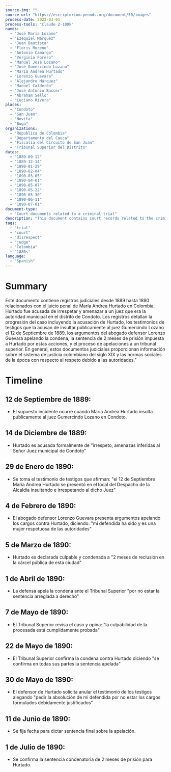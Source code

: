 ```yaml
---
source-img: ""
source-url: "https://escriptorium.pennds.org/document/50/images"  
process-date: 2022-03-01
process-tools: "Claude 2-100k"
names:
  - "José María Lozano"
  - "Ezequiel Márquez" 
  - "Juan Bautista"
  - "Floris Moreno"
  - "Antonio Camargo"
  - "Verginio Forero"
  - "Manuel José Lozano"
  - "José Gumercindo Lozano"
  - "María Andrea Hurtado"
  - "Lorenzo Guevara"
  - "Alejandro Márquez"
  - "Manuel Calderón" 
  - "José Antonio Baccer"
  - "Abraham Sello"
  - "Luciano Rivera"
places:
  - "Condoto"
  - "San Juan"
  - "Novita"
  - "Buga"
organizations:
  - "Republica de Colombia"
  - "Departamento del Cauca" 
  - "Fiscalía del Circuito de San Juan"
  - "Tribunal Superior del Distrito"
dates:
  - "1889-09-12"
  - "1889-12-14"
  - "1890-01-29"
  - "1890-02-04"
  - "1890-03-05"
  - "1890-04-01"
  - "1890-05-07"
  - "1890-05-22" 
  - "1890-05-30"
  - "1890-06-11"
  - "1890-07-01"  
document-type:
  - "Court documents related to a criminal trial"
description: "This document contains court records related to the criminal trial of María Andrea Hurtado for disrespecting a judge in Colombia in 1889-1890."
tags:
  - "trial"
  - "court"
  - "disrespect"
  - "judge" 
  - "Colombia"
  - "1880s"
language:
  - "Spanish"
---
```

# Summary 
Este documento contiene registros judiciales desde 1889 hasta 1890 relacionados con el juicio penal de María Andrea Hurtado en Colombia. Hurtado fue acusada de irrespetar y amenazar a un juez que era la autoridad municipal en el distrito de Condoto. Los registros detallan la progresión del caso incluyendo la acusación de Hurtado, los testimonios de testigos que la acusan de insultar públicamente al juez Gumercindo Lozano el 12 de Septiembre de 1889, los argumentos del abogado defensor Lorenzo Guevara apelando la condena, la sentencia de 2 meses de prisión impuesta a Hurtado por estas acciones, y el proceso de apelaciones a un tribunal superior. En general, estos documentos judiciales proporcionan información sobre el sistema de justicia colombiano del siglo XIX y las normas sociales de la época con respecto al respeto debido a las autoridades."

# Timeline

## 12 de Septiembre de 1889:
- El supuesto incidente ocurre cuando María Andrea Hurtado insulta públicamente al juez Gumercindo Lozano en Condoto.

## 14 de Diciembre de 1889:
- Hurtado es acusada formalmente de "irrespeto, amenazas inferidas al Señor Juez municipal de Condoto"

## 29 de Enero de 1890:  
- Se toma el testimonio de testigos que afirman: "el 12 de Septiembre María Andrea Hurtado se presentó en el local del Despacho de la Alcaldía insultando e irrespetando al dicho Juez"

## 4 de Febrero de 1890:
- El abogado defensor Lorenzo Guevara presenta argumentos apelando los cargos contra Hurtado, diciendo: "mi defendida ha sido y es una mujer respetuosa de las autoridades"

## 5 de Marzo de 1890: 
- Hurtado es declarada culpable y condenada a "2 meses de reclusión en la cárcel pública de esta ciudad"

## 1 de Abril de 1890:
- La defensa apela la condena ante el Tribunal Superior "por no estar la sentencia arreglada a derecho" 

## 7 de Mayo de 1890:  
- El Tribunal Superior revisa el caso y opina: "la culpabilidad de la procesada está cumplidamente probada"

## 22 de Mayo de 1890:
- El Tribunal Superior confirma la condena contra Hurtado diciendo "se confirma en todas sus partes la sentencia apelada"

## 30 de Mayo de 1890: 
- El defensor de Hurtado solicita anular el testimonio de los testigos alegando "pedir la absolución de mi defendida por no estar los cargos formulados debidamente justificados"

## 11 de Junio de 1890: 
- Se fija fecha para dictar sentencia final sobre la apelación.

## 1 de Julio de 1890:
- Se confirma la sentencia condenatoria de 2 meses de prisión para Hurtado.